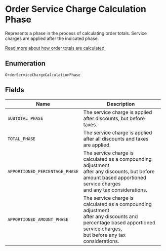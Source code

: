 <!-- Optimized: 2025-10-06 -->
<!-- RPM: 1.6.2.1.1.6.2.1_order-service-charge-calculation-phase_20251006 -->
<!-- Session: E2E RPM DNA Application -->
<!-- AOM: RND (Reggie & Dro) -->
<!-- COI: TECHNOLOGY -->
<!-- RPM: HIGH -->
<!-- ACTION: BUILD -->

# Order Service Charge Calculation Phase

Represents a phase in the process of calculating order totals.
Service charges are applied after the indicated phase.

[Read more about how order totals are calculated.](https://developer.squareup.com/docs/orders-api/how-it-works#how-totals-are-calculated)

## Enumeration

`OrderServiceChargeCalculationPhase`

## Fields

| Name | Description |
|  --- | --- |
| `SUBTOTAL_PHASE` | The service charge is applied after discounts, but before<br>taxes. |
| `TOTAL_PHASE` | The service charge is applied after all discounts and taxes<br>are applied. |
| `APPORTIONED_PERCENTAGE_PHASE` | The service charge is calculated as a compounding adjustment<br>after any discounts, but before amount based apportioned service charges<br>and any tax considerations. |
| `APPORTIONED_AMOUNT_PHASE` | The service charge is calculated as a compounding adjustment<br>after any discounts and percentage based apportioned service charges,<br>but before any tax considerations. |
